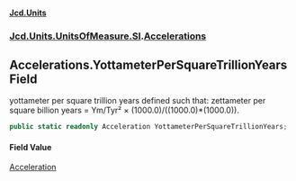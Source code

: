 #### [Jcd.Units](index.md 'index')

### [Jcd.Units.UnitsOfMeasure.SI](Jcd.Units.UnitsOfMeasure.SI.md 'Jcd.Units.UnitsOfMeasure.SI').[Accelerations](Accelerations.md 'Jcd.Units.UnitsOfMeasure.SI.Accelerations')

## Accelerations.YottameterPerSquareTrillionYears Field

yottameter per square trillion years defined such that: zettameter per square billion years = Ym/Tyr² ×
(1000.0)/((1000.0)*(1000.0)).

```csharp
public static readonly Acceleration YottameterPerSquareTrillionYears;
```

#### Field Value

[Acceleration](Acceleration.md 'Jcd.Units.UnitTypes.Acceleration')